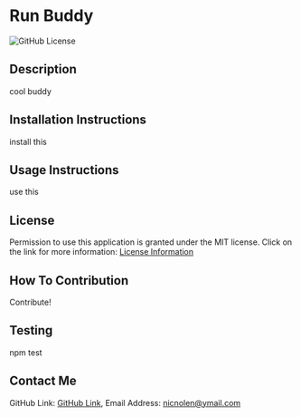 # Run Buddy
  ![GitHub License](https://img.shields.io/badge/license-MIT-important)

  ## Description
  cool buddy

  ## Installation Instructions
  install this

  ## Usage Instructions
  use this

  ## License
  Permission to use this application is granted under the MIT license.
  Click on the link for more information: [License Information](https://opensource.org/licenses/MIT)

  ## How To Contribution
  Contribute!

  ## Testing
  npm test

  ## Contact Me
  GitHub Link: [GitHub Link](https://github.com/nicnolen),
  Email Address: <nicnolen@ymail.com>
